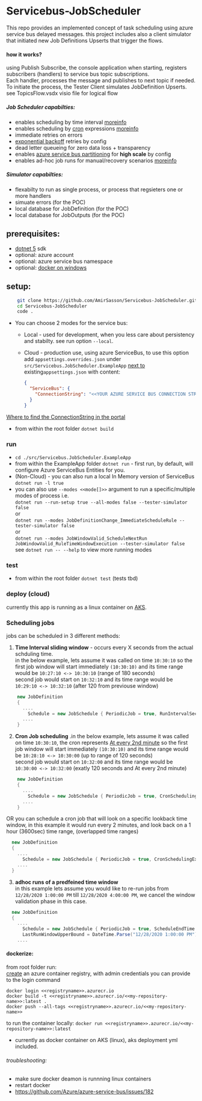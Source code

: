 # Servicebus-JobScheduler
This repo provides an implemented concept of task scheduling using azure service bus delayed messages.
this project includes also a client simulator that initiated new Job Definitions Upserts that trigger the flows.
#### how it works?
using Publish Subscribe, the console application when starting, registers subscribers (handlers) to service bus topic subscriptions.  
Each handler, processes the message and publishes to next topic if needed.
To initiate the process, the Tester Client simulates JobDefinition Upserts.
see TopicsFlow.vsdx visio file for logical flow
##### Job Scheduler capabilties:
- enables scheduling by time interval [moreinfo](#scheduling)
- enables scheduling by [cron](https://crontab.cronhub.io/) expressions [moreinfo](#scheduling)
- immediate retries on errors
- [exponential backoff](https://docs.microsoft.com/en-us/dotnet/architecture/microservices/implement-resilient-applications/implement-retries-exponential-backoff#:~:text=Retries%20with%20exponential%20backoff%20is%20a%20technique%20that,more%20than%20a%20few%20seconds%20for%20any%20reason.) retries by config
- dead letter queueing for zero data loss + transparency
- enables [azure service bus partitioning](https://docs.microsoft.com/en-us/azure/service-bus-messaging/service-bus-partitioning) for **high scale** by config
- enables ad-hoc job runs for manual/recovery scenarios [moreinfo](#scheduling)  
##### Simulator capabilties:
- flexabilty to run as single process, or process that regsieters one or more handlers
- simuate errors (for the POC)
- local database for JobDefinition (for the POC)
- local database for JobOutputs  (for the POC)

## prerequisites:

- [dotnet 5](https://dotnet.microsoft.com/download) sdk
- optional: azure account
- optional: azure service bus namespace
- optional: [docker on windows](https://docs.docker.com/docker-for-windows/install/)

## setup:
```bash
    git clone https://github.com/AmirSasson/Servicebus-JobScheduler.git
    cd Servicebus-JobScheduler   
    code .
```
- You can choose 2 modes for the service bus: 
  - Local - used for development, when you less care about persistency and stabilty. see run option `--local`.
  - Cloud - production use, using azure ServiceBus, to use this option add `appsettings.overrides.json` under `src/Servicebus.JobScheduler.ExampleApp` <u>next to</u> existing`appsettings.json` with content:

    ```json
    {
      "ServiceBus": {
        "ConnectionString": "<<YOUR AZURE SERVICE BUS CONNECTION STRING>>"
      }
    }
    ```
[Where to find the ConnectionString in the portal](https://social.msdn.microsoft.com/Forums/azure/en-US/c8edd9b5-76ea-4d93-8025-2e9d90b5ddf4/where-to-find-the-connectionstring-in-the-new-service-bus-portal)

- from within the root folder `dotnet build`
### run
- `cd ./src/Servicebus.JobScheduler.ExampleApp`
- from within the ExampleApp folder `dotnet run` - first run, by default, will configure Azure ServiceBus Entities for you.  
- (Non-Cloud) - you can also run a local In Memory version of ServiceBus `dotnet run -l true`
- you can also use `--modes <<mode[]>>` argument to run a specific/multiple modes of process i.e.  
   `dotnet run --run-setup true --all-modes false --tester-simulator false`    
   or  
    `dotnet run --modes JobDefinitionChange_ImmediateScheduleRule --tester-simulator false`  
   or  
   `dotnet run --modes JobWindowValid_ScheduleNextRun JobWindowValid_RuleTimeWindowExecution --tester-simulator false`  
   see `dotnet run -- --help` to view more running modes
### test
- from within the root folder `dotnet test` (tests tbd)


### deploy (cloud)
currently this app is running as a linux container on [AKS](https://docs.microsoft.com/en-us/azure/aks/).

### <a id="scheduling"></a>Scheduling jobs ###
jobs can be scheduled in 3 different methods:
  1. **Time Interval sliding window** - occurs every X seconds from the actual schduling time.  
     in the below example, lets assume it was called on time `10:30:10`
     so the first job window will start immediately `(10:30:10)` and its time range would be `10:27:10 <-> 10:30:10` (range of 180 seconds)  
     second job would start on `10:32:10` and its time range would be `10:29:10 <-> 10:32:10` (after 120 from previouse window)
```csharp
    new JobDefinition
    {
      ....                            
        Schedule = new JobSchedule { PeriodicJob = true, RunIntervalSeconds = 120 },                   
      ....
    }
```

  2. **Cron Job scheduling** .in the below example, lets assume it was called on time `10:30:10`, the cron represents [At every 2nd minute](https://crontab.guru/#*/2_*_*_*_*)
     so the first job window will start immediately `(10:30:10)` and its time range would be `10:28:10 <-> 10:30:00` (up to range of 120 seconds)  
     second job would start on `10:32:00` and its time range would be `10:30:00 <-> 10:32:00` (exatly 120 seconds and At every 2nd minute)
```csharp
    new JobDefinition
    {
      ....
        Schedule = new JobSchedule { PeriodicJob = true, CronSchedulingExpression = "*/2 * * * *" },                  
      ....      
    }

```   
  OR you can schedule a cron job that will look on a specific lookback time window, in this example it would run every 2 minutes, and look back on a 1 hour (3600sec) time range, (overlapped time ranges)
  ```csharp
    new JobDefinition
    {
      ....
        Schedule = new JobSchedule { PeriodicJob = true, CronSchedulingExpression = "*/2 * * * *" ,RunIntervalSeconds = 3600},                  
      ....      
    }

  ```   
     
  3. **adhoc runs of a predfeined time window**  
     in this example lets assume you would like to re-run jobs from `12/28/2020 1:00:00 PM` till `12/28/2020 4:00:00 PM`, we cancel the window validation phase in this case.

```csharp
  new JobDefinition
  {
    ....                          
      Schedule = new JobSchedule { PeriodicJob = true, ScheduleEndTime = DateTime.Parse("12/28/2020 4:00:00 PM"), ForceSuppressWindowValidation = true, RunIntervalSeconds = 120 },
      LastRunWindowUpperBound = DateTime.Parse("12/28/2020 1:00:00 PM")        
    ....
```

#### dockerize:
from root folder run:  
[create](https://docs.microsoft.com/en-us/azure/container-registry/container-registry-get-started-portal) an azure container registry, with admin credentials you can provide to the login command  
```
docker login <<registryname>>.azurecr.io
docker build -t <<registryname>>.azurecr.io/<<my-repository-name>>:latest .
docker push --all-tags <<registryname>>.azurecr.io/<<my-repository-name>>
```
to run the container locally:
`docker run <<registryname>>.azurecr.io/<<my-repository-name>>:latest`
- currently as docker container on AKS (linux), aks deployment yml included.

###### troubleshooting:
- make sure docker deamon is runnning linux containers
- restart docker
- https://github.com/Azure/azure-service-bus/issues/182
